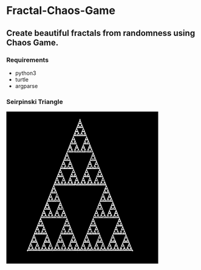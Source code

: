 # Fractal-Chaos-Game

## Create beautiful fractals from randomness using Chaos Game.

### Requirements
- python3
- turtle
- argparse
### Seirpinski Triangle
<img src="https://github.com/damaniayash/Fractal-Chaos-Game/blob/master/images/Triangle.PNG" width=400 height=400>


